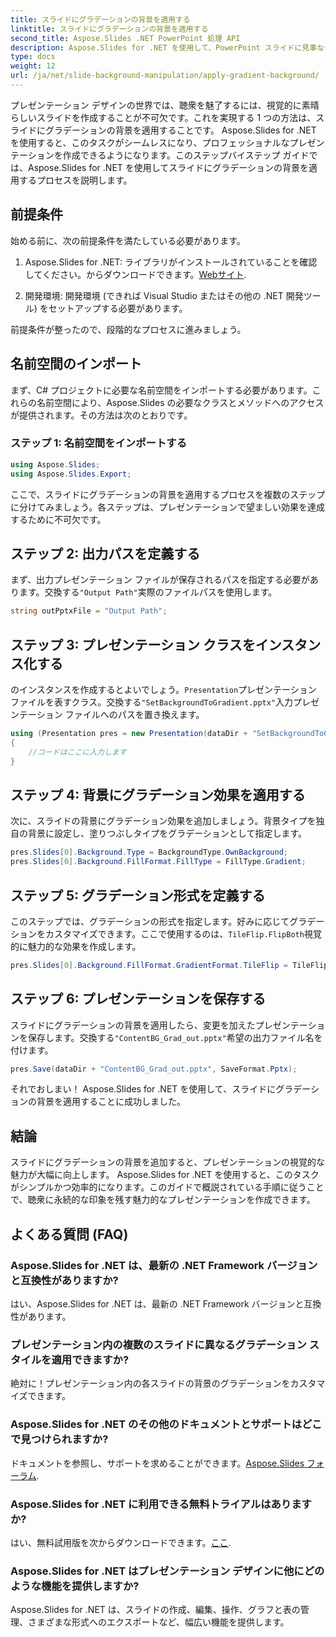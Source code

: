 ```yaml
---
title: スライドにグラデーションの背景を適用する
linktitle: スライドにグラデーションの背景を適用する
second_title: Aspose.Slides .NET PowerPoint 処理 API
description: Aspose.Slides for .NET を使用して、PowerPoint スライドに見事なグラデーションの背景を適用する方法を学びます。プレゼンテーションをレベルアップさせましょう！
type: docs
weight: 12
url: /ja/net/slide-background-manipulation/apply-gradient-background/
---
```


プレゼンテーション デザインの世界では、聴衆を魅了するには、視覚的に素晴らしいスライドを作成することが不可欠です。これを実現する 1 つの方法は、スライドにグラデーションの背景を適用することです。 Aspose.Slides for .NET を使用すると、このタスクがシームレスになり、プロフェッショナルなプレゼンテーションを作成できるようになります。このステップバイステップ ガイドでは、Aspose.Slides for .NET を使用してスライドにグラデーションの背景を適用するプロセスを説明します。

## 前提条件

始める前に、次の前提条件を満たしている必要があります。

1.  Aspose.Slides for .NET: ライブラリがインストールされていることを確認してください。からダウンロードできます。[Webサイト](https://releases.aspose.com/slides/net/).

2. 開発環境: 開発環境 (できれば Visual Studio またはその他の .NET 開発ツール) をセットアップする必要があります。

前提条件が整ったので、段階的なプロセスに進みましょう。

## 名前空間のインポート

まず、C# プロジェクトに必要な名前空間をインポートする必要があります。これらの名前空間により、Aspose.Slides の必要なクラスとメソッドへのアクセスが提供されます。その方法は次のとおりです。

### ステップ 1: 名前空間をインポートする

```csharp
using Aspose.Slides;
using Aspose.Slides.Export;
```

ここで、スライドにグラデーションの背景を適用するプロセスを複数のステップに分けてみましょう。各ステップは、プレゼンテーションで望ましい効果を達成するために不可欠です。

## ステップ 2: 出力パスを定義する

まず、出力プレゼンテーション ファイルが保存されるパスを指定する必要があります。交換する`"Output Path"`実際のファイルパスを使用します。

```csharp
string outPptxFile = "Output Path";
```

## ステップ 3: プレゼンテーション クラスをインスタンス化する

のインスタンスを作成するとよいでしょう。`Presentation`プレゼンテーション ファイルを表すクラス。交換する`"SetBackgroundToGradient.pptx"`入力プレゼンテーション ファイルへのパスを置き換えます。

```csharp
using (Presentation pres = new Presentation(dataDir + "SetBackgroundToGradient.pptx"))
{
    //コードはここに入力します
}
```

## ステップ 4: 背景にグラデーション効果を適用する

次に、スライドの背景にグラデーション効果を追加しましょう。背景タイプを独自の背景に設定し、塗りつぶしタイプをグラデーションとして指定します。

```csharp
pres.Slides[0].Background.Type = BackgroundType.OwnBackground;
pres.Slides[0].Background.FillFormat.FillType = FillType.Gradient;
```

## ステップ 5: グラデーション形式を定義する

このステップでは、グラデーションの形式を指定します。好みに応じてグラデーションをカスタマイズできます。ここで使用するのは、`TileFlip.FlipBoth`視覚的に魅力的な効果を作成します。

```csharp
pres.Slides[0].Background.FillFormat.GradientFormat.TileFlip = TileFlip.FlipBoth;
```

## ステップ 6: プレゼンテーションを保存する

スライドにグラデーションの背景を適用したら、変更を加えたプレゼンテーションを保存します。交換する`"ContentBG_Grad_out.pptx"`希望の出力ファイル名を付けます。

```csharp
pres.Save(dataDir + "ContentBG_Grad_out.pptx", SaveFormat.Pptx);
```

それでおしまい！ Aspose.Slides for .NET を使用して、スライドにグラデーションの背景を適用することに成功しました。

## 結論

スライドにグラデーションの背景を追加すると、プレゼンテーションの視覚的な魅力が大幅に向上します。 Aspose.Slides for .NET を使用すると、このタスクがシンプルかつ効率的になります。このガイドで概説されている手順に従うことで、聴衆に永続的な印象を残す魅力的なプレゼンテーションを作成できます。

## よくある質問 (FAQ)

### Aspose.Slides for .NET は、最新の .NET Framework バージョンと互換性がありますか?
はい、Aspose.Slides for .NET は、最新の .NET Framework バージョンと互換性があります。

### プレゼンテーション内の複数のスライドに異なるグラデーション スタイルを適用できますか?
絶対に！プレゼンテーション内の各スライドの背景のグラデーションをカスタマイズできます。

### Aspose.Slides for .NET のその他のドキュメントとサポートはどこで見つけられますか?
ドキュメントを参照し、サポートを求めることができます。[Aspose.Slides フォーラム](https://forum.aspose.com/).

### Aspose.Slides for .NET に利用できる無料トライアルはありますか?
はい、無料試用版を次からダウンロードできます。[ここ](https://releases.aspose.com/).

### Aspose.Slides for .NET はプレゼンテーション デザインに他にどのような機能を提供しますか?
Aspose.Slides for .NET は、スライドの作成、編集、操作、グラフと表の管理、さまざまな形式へのエクスポートなど、幅広い機能を提供します。
